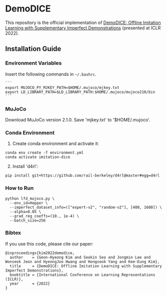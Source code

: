 # DemoDICE
This repository is the official implementation of [DemoDICE: Offline Imitation Learning with Supplementary Imperfect Demonstrations](https://openreview.net/pdf?id=BrPdX1bDZkQ) (presented at ICLR 2022).

## Installation Guide

### Environment Variables
Insert the following commands in `~/.bashrc`.

    ```
    export MUJOCO_PY_MJKEY_PATH=$HOME/.mujoco/mjkey.txt
    export LD_LIBRARY_PATH=$LD_LIBRARY_PATH:$HOME/.mujoco/mujoco210/bin
    ```


### MuJoCo
Download MuJoCo version 2.1.0. Save 'mjkey.txt' to '$HOME/.mujoco'.

### Conda Environment
1. Create conda environment and activate it:
```
conda env create -f environment.yml
conda activate imitation-dice
```
2. Install 'd4rl':
```
pip install git+https://github.com/rail-berkeley/d4rl@master#egg=d4rl
```

### How to Run
```
python lfd_mujoco.py \
  --env_id=Hopper \
  --imperfect_dataset_info=(["expert-v2", "random-v2"], [400, 1600]) \
  --alpha=0.05 \
  --grad_reg_coeffs=(10., 1e-4) \
  --batch_size=256
```

### Bibtex

If you use this code, please cite our paper:
```
@inproceedings{kim2022demodice,
  author    = {Geon-Hyeong Kim and Seokin Seo and Jongmin Lee and Wonseok Jeon and HyeongJoo Hwang and Hongseok Yang and Kee-Eung Kim},
  title     = {DemoDICE: Offline Imitation Learning with Supplementary Imperfect Demonstrations},
  booktitle = {International Conference on Learning Representations (ICLR)},
  year      = {2022}
}
```